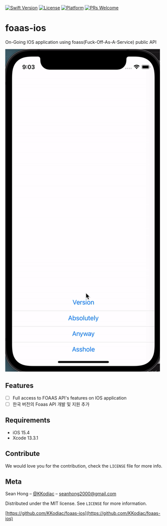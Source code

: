 [![Swift Version][swift-image]][swift-url]
[![License][license-image]][license-url] 
[![Platform](https://img.shields.io/cocoapods/p/LFAlertController.svg?style=flat)](http://cocoapods.org/pods/LFAlertController)
[![PRs Welcome](https://img.shields.io/badge/PRs-welcome-brightgreen.svg?style=flat-square)](http://makeapullrequest.com)

# foaas-ios

On-Going IOS application using foass(Fuck-Off-As-A-Service) public API

![Demo](https://github.com/KKodiac/foaas-ios/blob/main/demo.gif)


## Features

- [ ] Full access to FOAAS API's features on IOS application
- [ ] 한국 버전의 Foaas API 개발 및 지원 추가

## Requirements

- iOS 15.4
- Xcode 13.3.1

## Contribute

We would love you for the contribution, check the ``LICENSE`` file for more info.

## Meta

Sean Hong – [@KKodiac](https://github.com/KKodiac) – seanhong2000@gmail.com

Distributed under the MIT license. See ``LICENSE`` for more information.

[https://github.com/KKodiac/foaas-ios](https://github.com/KKodiac/foaas-ios)

[swift-image]:https://img.shields.io/badge/swift-5.0-orange.svg
[swift-url]: https://swift.org/
[license-image]: https://img.shields.io/badge/License-MIT-blue.svg
[license-url]: LICENSE
[codebeat-image]: https://codebeat.co/badges/c19b47ea-2f9d-45df-8458-b2d952fe9dad
[codebeat-url]: https://codebeat.co/projects/github-com-vsouza-awesomeios-com
